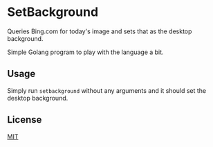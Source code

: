 # SetBackground

Queries Bing.com for today's image and sets that as the desktop background.

Simple Golang program to play with the language a bit.

## Usage

Simply run `setbackground` without any arguments and it should set the desktop background.

## License

[MIT](./LICENSE.md)
